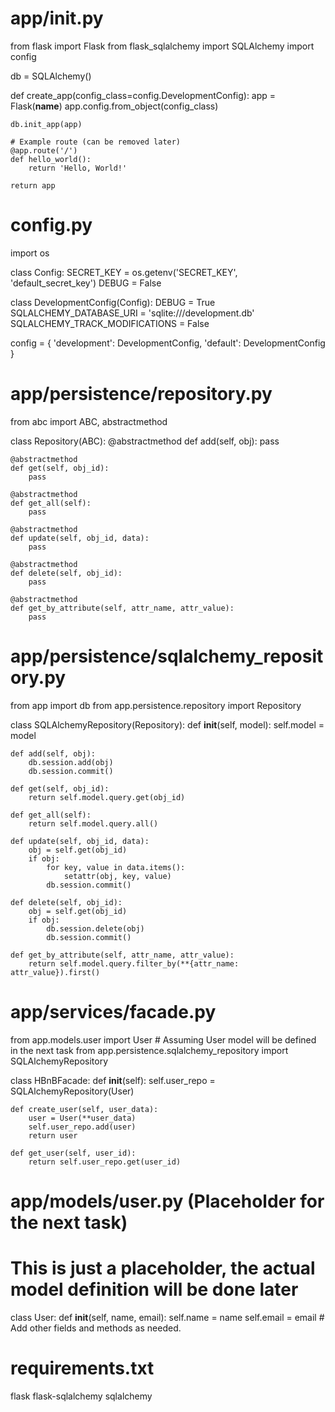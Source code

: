 # app/__init__.py
from flask import Flask
from flask_sqlalchemy import SQLAlchemy
import config

db = SQLAlchemy()

def create_app(config_class=config.DevelopmentConfig):
    app = Flask(__name__)
    app.config.from_object(config_class)

    db.init_app(app)

    # Example route (can be removed later)
    @app.route('/')
    def hello_world():
        return 'Hello, World!'

    return app

# config.py
import os

class Config:
    SECRET_KEY = os.getenv('SECRET_KEY', 'default_secret_key')
    DEBUG = False

class DevelopmentConfig(Config):
    DEBUG = True
    SQLALCHEMY_DATABASE_URI = 'sqlite:///development.db'
    SQLALCHEMY_TRACK_MODIFICATIONS = False

config = {
    'development': DevelopmentConfig,
    'default': DevelopmentConfig
}

# app/persistence/repository.py
from abc import ABC, abstractmethod

class Repository(ABC):
    @abstractmethod
    def add(self, obj):
        pass

    @abstractmethod
    def get(self, obj_id):
        pass

    @abstractmethod
    def get_all(self):
        pass

    @abstractmethod
    def update(self, obj_id, data):
        pass

    @abstractmethod
    def delete(self, obj_id):
        pass

    @abstractmethod
    def get_by_attribute(self, attr_name, attr_value):
        pass

# app/persistence/sqlalchemy_repository.py
from app import db
from app.persistence.repository import Repository

class SQLAlchemyRepository(Repository):
    def __init__(self, model):
        self.model = model

    def add(self, obj):
        db.session.add(obj)
        db.session.commit()

    def get(self, obj_id):
        return self.model.query.get(obj_id)

    def get_all(self):
        return self.model.query.all()

    def update(self, obj_id, data):
        obj = self.get(obj_id)
        if obj:
            for key, value in data.items():
                setattr(obj, key, value)
            db.session.commit()

    def delete(self, obj_id):
        obj = self.get(obj_id)
        if obj:
            db.session.delete(obj)
            db.session.commit()

    def get_by_attribute(self, attr_name, attr_value):
        return self.model.query.filter_by(**{attr_name: attr_value}).first()

# app/services/facade.py
from app.models.user import User  # Assuming User model will be defined in the next task
from app.persistence.sqlalchemy_repository import SQLAlchemyRepository

class HBnBFacade:
    def __init__(self):
        self.user_repo = SQLAlchemyRepository(User)

    def create_user(self, user_data):
        user = User(**user_data)
        self.user_repo.add(user)
        return user

    def get_user(self, user_id):
        return self.user_repo.get(user_id)


# app/models/user.py (Placeholder for the next task)
# This is just a placeholder, the actual model definition will be done later
class User:
    def __init__(self, name, email):
        self.name = name
        self.email = email
    # Add other fields and methods as needed.

# requirements.txt
flask
flask-sqlalchemy
sqlalchemy
